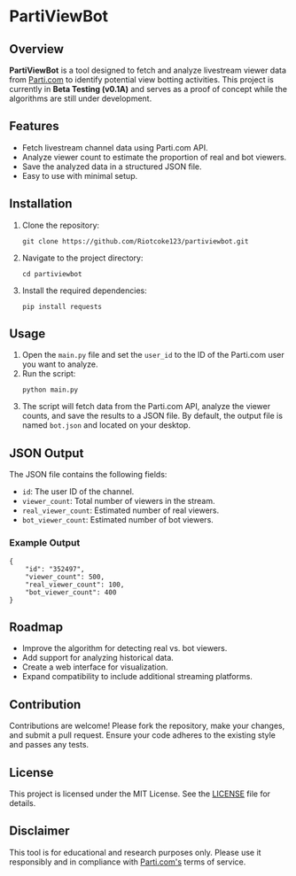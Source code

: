 <!DOCTYPE html>
<html lang="en">
<head>
    <meta charset="UTF-8">
    <meta name="viewport" content="width=device-width, initial-scale=1.0">
</head>
<body>
    <h1>PartiViewBot</h1>
    <h2>Overview</h2>
    <p><strong>PartiViewBot</strong> is a tool designed to fetch and analyze livestream viewer data from 
    <a href="https://parti.com">Parti.com</a> to identify potential view botting activities. 
    This project is currently in <strong>Beta Testing (v0.1A)</strong> and serves as a proof of concept while the algorithms are still under development.</p>
    <h2>Features</h2>
    <ul>
        <li>Fetch livestream channel data using Parti.com API.</li>
        <li>Analyze viewer count to estimate the proportion of real and bot viewers.</li>
        <li>Save the analyzed data in a structured JSON file.</li>
        <li>Easy to use with minimal setup.</li>
    </ul>
    <h2>Installation</h2>
    <ol>
        <li>Clone the repository:
            <pre><code>git clone https://github.com/Riotcoke123/partiviewbot.git</code></pre>
        </li>
        <li>Navigate to the project directory:
            <pre><code>cd partiviewbot</code></pre>
        </li>
        <li>Install the required dependencies:
            <pre><code>pip install requests</code></pre>
        </li>
    </ol>
    <h2>Usage</h2>
    <ol>
        <li>Open the <code>main.py</code> file and set the <code>user_id</code> to the ID of the Parti.com user you want to analyze.</li>
        <li>Run the script:
            <pre><code>python main.py</code></pre>
        </li>
        <li>The script will fetch data from the Parti.com API, analyze the viewer counts, and save the results to a JSON file. By default, the output file is named <code>bot.json</code> and located on your desktop.</li>
    </ol>
    <h2>JSON Output</h2>
    <p>The JSON file contains the following fields:</p>
    <ul>
        <li><code>id</code>: The user ID of the channel.</li>
        <li><code>viewer_count</code>: Total number of viewers in the stream.</li>
        <li><code>real_viewer_count</code>: Estimated number of real viewers.</li>
        <li><code>bot_viewer_count</code>: Estimated number of bot viewers.</li>
    </ul>
    <h3>Example Output</h3>
    <pre><code>{
    "id": "352497",
    "viewer_count": 500,
    "real_viewer_count": 100,
    "bot_viewer_count": 400
}</code></pre>
    <h2>Roadmap</h2>
    <ul>
        <li>Improve the algorithm for detecting real vs. bot viewers.</li>
        <li>Add support for analyzing historical data.</li>
        <li>Create a web interface for visualization.</li>
        <li>Expand compatibility to include additional streaming platforms.</li>
    </ul>
    <h2>Contribution</h2>
    <p>Contributions are welcome! Please fork the repository, make your changes, and submit a pull request. 
    Ensure your code adheres to the existing style and passes any tests.</p>
    <h2>License</h2>
    <p>This project is licensed under the MIT License. See the <a href="https://github.com/Riotcoke123/partiviewbot/blob/main/LICENSE">LICENSE</a> file for details.</p>
    <h2>Disclaimer</h2>
    <p>This tool is for educational and research purposes only. Please use it responsibly and in compliance with 
    <a href="https://parti.com">Parti.com's</a> terms of service.</p>
</body>
</html>
